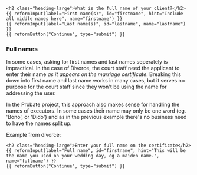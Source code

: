 ```example
<h2 class="heading-large">What is the full name of your client?</h2>
{{ reformInput(label="First name(s)", id="firstname", hint="Include all middle names here", name="firstname") }}
{{ reformInput(label="Last name(s)", id="lastname", name="lastname") }}
{{ reformButton("Continue", type="submit") }}
```

### Full names

In some cases, asking for first names and last names seperately is
impractical. In the case of Divorce, the court staff need the applicant
to enter their name *as it appears on the marriage certificate*.
Breaking this down into first name and last name works in many cases,
but it serves no purpose for the court staff since they won't be using
the name for addressing the user.

In the Probate project, this approach also makes sense for handling the
names of executors. In some cases their name may only be one word (eg. 'Bono', or 'Dido') and as in
the previous example there's no business need to have the names split
up.

Example from divorce:
```example
<h2 class="heading-large">Enter your full name on the certificate</h2>
{{ reformInput(label="Full name", id="firstname", hint="This will be the name you used on your wedding day, eg a maiden name.", name="fullname") }}
{{ reformButton("Continue", type="submit") }}
```

